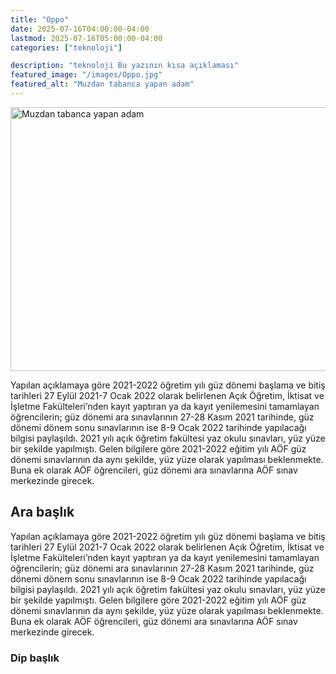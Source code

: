 ```yaml
---
title: "Oppo"
date: 2025-07-16T04:00:00-04:00
lastmod: 2025-07-16T05:00:00-04:00
categories: ["teknoloji"]

description: "teknoloji Bu yazının kısa açıklaması"
featured_image: "/images/Oppo.jpg"
featured_alt: "Muzdan tabanca yapan adam"
---
```


<img alt="Muzdan tabanca yapan adam" src="/images/Oppo.jpg" width="750"  height="422" >
<p>Yapılan açıklamaya göre 2021-2022 öğretim yılı güz dönemi başlama ve bitiş tarihleri 27 Eylül 2021-7 Ocak 2022 olarak belirlenen Açık Öğretim, İktisat ve İşletme Fakülteleri&#8217;nden kayıt yaptıran ya da kayıt yenilemesini tamamlayan öğrencilerin; güz dönemi ara sınavlarının 27-28 Kasım 2021 tarihinde, güz dönemi dönem sonu sınavlarının ise 8-9 Ocak 2022 tarihinde yapılacağı bilgisi paylaşıldı. 2021 yılı açık öğretim fakültesi yaz okulu sınavları, yüz yüze bir şekilde yapılmıştı. Gelen bilgilere göre 2021-2022 eğitim yılı AÖF güz dönemi sınavlarının da aynı şekilde, yüz yüze olarak yapılması beklenmekte. Buna ek olarak AÖF öğrencileri, güz dönemi ara sınavlarına AÖF sınav merkezinde girecek. </p>

   <h2>Ara başlık</h2>
   
   <p> Yapılan açıklamaya göre 2021-2022 öğretim yılı güz dönemi başlama ve bitiş tarihleri 27 Eylül 2021-7 Ocak 2022 olarak belirlenen Açık Öğretim, İktisat ve İşletme Fakülteleri&#8217;nden kayıt yaptıran ya da kayıt yenilemesini tamamlayan öğrencilerin; güz dönemi ara sınavlarının 27-28 Kasım 2021 tarihinde, güz dönemi dönem sonu sınavlarının ise 8-9 Ocak 2022 tarihinde yapılacağı bilgisi paylaşıldı. 2021 yılı açık öğretim fakültesi yaz okulu sınavları, yüz yüze bir şekilde yapılmıştı. Gelen bilgilere göre 2021-2022 eğitim yılı AÖF güz dönemi sınavlarının da aynı şekilde, yüz yüze olarak yapılması beklenmekte. Buna ek olarak AÖF öğrencileri, güz dönemi ara sınavlarına AÖF sınav merkezinde girecek. </p>

<h3>Dip başlık</h3>